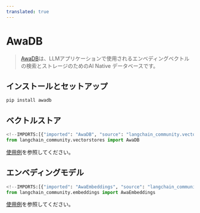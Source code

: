 ```yaml
---
translated: true
---
```


# AwaDB

>[AwaDB](https://github.com/awa-ai/awadb)は、LLMアプリケーションで使用されるエンベディングベクトルの検索とストレージのためのAI Native データベースです。

## インストールとセットアップ

```bash
pip install awadb
```

## ベクトルストア

```python
<!--IMPORTS:[{"imported": "AwaDB", "source": "langchain_community.vectorstores", "docs": "https://api.python.langchain.com/en/latest/vectorstores/langchain_community.vectorstores.awadb.AwaDB.html", "title": "AwaDB"}]-->
from langchain_community.vectorstores import AwaDB
```

[使用例](/docs/integrations/vectorstores/awadb)を参照してください。

## エンベディングモデル

```python
<!--IMPORTS:[{"imported": "AwaEmbeddings", "source": "langchain_community.embeddings", "docs": "https://api.python.langchain.com/en/latest/embeddings/langchain_community.embeddings.awa.AwaEmbeddings.html", "title": "AwaDB"}]-->
from langchain_community.embeddings import AwaEmbeddings
```

[使用例](/docs/integrations/text_embedding/awadb)を参照してください。

